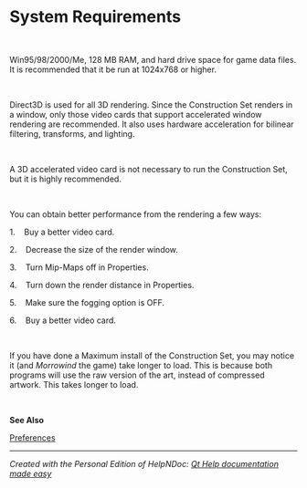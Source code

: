# System Requirements

&nbsp;

Win95/98/2000/Me, 128 MB RAM, and hard drive space for game data files. It is recommended that it be run at 1024x768 or higher.&nbsp;

&nbsp;

Direct3D is used for all 3D rendering. Since the Construction Set renders in a window, only those video cards that support accelerated window rendering are recommended. It also uses hardware acceleration for bilinear filtering, transforms, and lighting.

&nbsp;

A 3D accelerated video card is not necessary to run the Construction Set, but it is highly recommended.

&nbsp;

You can obtain better performance from the rendering a few ways:

&#49;.&nbsp; &nbsp; Buy a better video card.

&#50;.&nbsp; &nbsp; Decrease the size of the render window.

&#51;.&nbsp; &nbsp; Turn Mip-Maps off in Properties.

&#52;.&nbsp; &nbsp; Turn down the render distance in Properties.

&#53;.&nbsp; &nbsp; Make sure the fogging option is OFF.

&#54;.&nbsp; &nbsp; Buy a better video card.

&nbsp;

If you have done a Maximum install of the Construction Set, you may notice it (and *Morrowind* the game) take longer to load. This is because both programs will use the raw version of the art, instead of compressed artwork. This takes longer to load.

&nbsp;

**See Also**

[Preferences](<Preferences.md>)


***
_Created with the Personal Edition of HelpNDoc: [Qt Help documentation made easy](<https://www.helpndoc.com/feature-tour/create-help-files-for-the-qt-help-framework>)_
